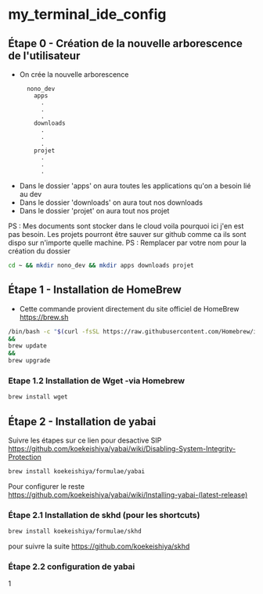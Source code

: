 # my_terminal_ide_config

## Étape 0 - Création de la nouvelle arborescence de l'utilisateur
- On crée la nouvelle arborescence
  ```
    nono_dev
      apps
        .
        .
        .
      downloads
        .
        .
        .
      projet
        .
        .
        .
  ```
- Dans le dossier 'apps' on aura toutes les applications qu'on a besoin lié au dev
- Dans le dossier 'downloads' on aura tout nos downloads
- Dans le dossier 'projet' on aura tout nos projet

PS : Mes documents sont stocker dans le cloud voila pourquoi ici j'en est pas besoin. Les projets pourront être sauver sur github comme ca ils sont dispo sur n'importe quelle machine.
PS : Remplacer par votre nom pour la création du dossier

```bash
cd ~ && mkdir nono_dev && mkdir apps downloads projet
```

## Étape 1 - Installation de HomeBrew

- Cette commande provient directement du site officiel de HomeBrew https://brew.sh
```bash
/bin/bash -c "$(curl -fsSL https://raw.githubusercontent.com/Homebrew/install/HEAD/install.sh)"
&&
brew update
&&
brew upgrade
```
### Etape 1.2 Installation de Wget -via Homebrew
```bash
brew install wget
```
## Étape 2 - Installation de yabai

Suivre les étapes sur ce lien pour desactive SIP
https://github.com/koekeishiya/yabai/wiki/Disabling-System-Integrity-Protection

```bash
brew install koekeishiya/formulae/yabai
```
Pour configurer le reste
https://github.com/koekeishiya/yabai/wiki/Installing-yabai-(latest-release)

### Étape 2.1 Installation de skhd (pour les shortcuts)

```bash
brew install koekeishiya/formulae/skhd
```
pour suivre la suite https://github.com/koekeishiya/skhd

### Étape 2.2 configuration de yabai

1




